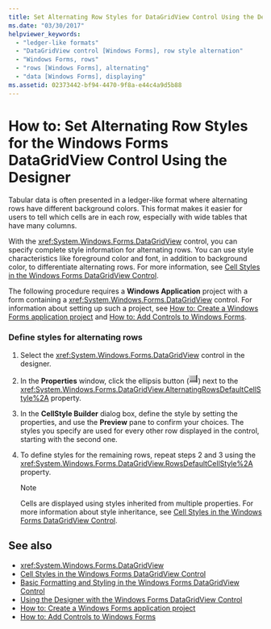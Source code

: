 ```yaml
---
title: Set Alternating Row Styles for DataGridView Control Using the Designer
ms.date: "03/30/2017"
helpviewer_keywords:
  - "ledger-like formats"
  - "DataGridView control [Windows Forms], row style alternation"
  - "Windows Forms, rows"
  - "rows [Windows Forms], alternating"
  - "data [Windows Forms], displaying"
ms.assetid: 02373442-bf94-4470-9f8a-e44c4a9d5b88
---
```

# How to: Set Alternating Row Styles for the Windows Forms DataGridView Control Using the Designer

Tabular data is often presented in a ledger-like format where alternating rows have different background colors. This format makes it easier for users to tell which cells are in each row, especially with wide tables that have many columns.

With the <xref:System.Windows.Forms.DataGridView> control, you can specify complete style information for alternating rows. You can use style characteristics like foreground color and font, in addition to background color, to differentiate alternating rows. For more information, see [Cell Styles in the Windows Forms DataGridView Control](cell-styles-in-the-windows-forms-datagridview-control.md).

The following procedure requires a **Windows Application** project with a form containing a <xref:System.Windows.Forms.DataGridView> control. For information about setting up such a project, see [How to: Create a Windows Forms application project](/visualstudio/ide/step-1-create-a-windows-forms-application-project) and [How to: Add Controls to Windows Forms](how-to-add-controls-to-windows-forms.md).

### Define styles for alternating rows

1. Select the <xref:System.Windows.Forms.DataGridView> control in the designer.

2. In the **Properties** window, click the ellipsis button (![The Ellipsis button (...) in the Properties window of Visual Studio.](./media/visual-studio-ellipsis-button.png)) next to the <xref:System.Windows.Forms.DataGridView.AlternatingRowsDefaultCellStyle%2A> property.

3. In the **CellStyle Builder** dialog box, define the style by setting the properties, and use the **Preview** pane to confirm your choices. The styles you specify are used for every other row displayed in the control, starting with the second one.

4. To define styles for the remaining rows, repeat steps 2 and 3 using the <xref:System.Windows.Forms.DataGridView.RowsDefaultCellStyle%2A> property.

    > [!NOTE]
    > Cells are displayed using styles inherited from multiple properties. For more information about style inheritance, see [Cell Styles in the Windows Forms DataGridView Control](cell-styles-in-the-windows-forms-datagridview-control.md).

## See also

- <xref:System.Windows.Forms.DataGridView>
- [Cell Styles in the Windows Forms DataGridView Control](cell-styles-in-the-windows-forms-datagridview-control.md)
- [Basic Formatting and Styling in the Windows Forms DataGridView Control](basic-formatting-and-styling-in-the-windows-forms-datagridview-control.md)
- [Using the Designer with the Windows Forms DataGridView Control](using-the-designer-with-the-windows-forms-datagridview-control.md)
- [How to: Create a Windows Forms application project](/visualstudio/ide/step-1-create-a-windows-forms-application-project)
- [How to: Add Controls to Windows Forms](how-to-add-controls-to-windows-forms.md)
